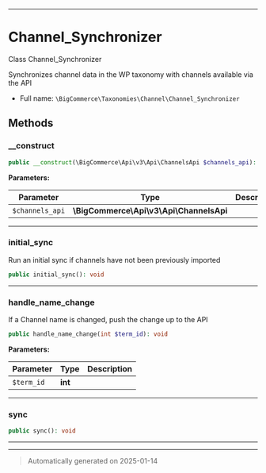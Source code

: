***

# Channel_Synchronizer

Class Channel_Synchronizer

Synchronizes channel data in the WP taxonomy with
channels available via the API

* Full name: `\BigCommerce\Taxonomies\Channel\Channel_Synchronizer`




## Methods


### __construct



```php
public __construct(\BigCommerce\Api\v3\Api\ChannelsApi $channels_api): mixed
```








**Parameters:**

| Parameter | Type | Description |
|-----------|------|-------------|
| `$channels_api` | **\BigCommerce\Api\v3\Api\ChannelsApi** |  |





***

### initial_sync

Run an initial sync if channels have not been previously imported

```php
public initial_sync(): void
```












***

### handle_name_change

If a Channel name is changed, push the change up to the API

```php
public handle_name_change(int $term_id): void
```








**Parameters:**

| Parameter | Type | Description |
|-----------|------|-------------|
| `$term_id` | **int** |  |





***

### sync



```php
public sync(): void
```












***


***
> Automatically generated on 2025-01-14
